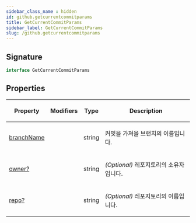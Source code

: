 ```yaml
---
sidebar_class_name : hidden
id: github.getcurrentcommitparams
title: GetCurrentCommitParams
sidebar_label: GetCurrentCommitParams
slug: /github.getcurrentcommitparams
---
```






## Signature

```typescript
interface GetCurrentCommitParams 
```

## Properties

<table><thead><tr><th>

Property


</th><th>

Modifiers


</th><th>

Type


</th><th>

Description


</th></tr></thead>
<tbody><tr><td>

[branchName](./github.getcurrentcommitparams.branchname)


</td><td>


</td><td>

string


</td><td>

커밋을 가져올 브랜치의 이름입니다.


</td></tr>
<tr><td>

[owner?](./github.getcurrentcommitparams.owner)


</td><td>


</td><td>

string


</td><td>

_(Optional)_ 레포지토리의 소유자입니다.


</td></tr>
<tr><td>

[repo?](./github.getcurrentcommitparams.repo)


</td><td>


</td><td>

string


</td><td>

_(Optional)_ 레포지토리의 이름입니다.


</td></tr>
</tbody></table>
